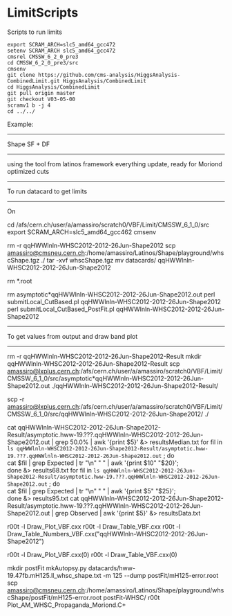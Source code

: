 LimitScripts
============

Scripts to run limits

    export SCRAM_ARCH=slc5_amd64_gcc472
    setenv SCRAM_ARCH slc5_amd64_gcc472
    cmsrel CMSSW_6_2_0_pre3
    cd CMSSW_6_2_0_pre3/src
    cmsenv
    git clone https://github.com/cms-analysis/HiggsAnalysis-CombinedLimit.git HiggsAnalysis/CombinedLimit
    cd HiggsAnalysis/CombinedLimit
    git pull origin master
    git checkout V03-05-00
    scramv1 b -j 4
    cd ../../






Example:


***********************
Shape SF + DF
***********************

 using the tool from latinos framework
 everything update, ready for Moriond
 optimized cuts

***************************************
To run datacard to get limits
***************************************

On

cd /afs/cern.ch/user/a/amassiro/scratch0/VBF/Limit/CMSSW_6_1_0/src
export SCRAM_ARCH=slc5_amd64_gcc462
cmsenv

rm -r  qqHWWlnln-WHSC2012-2012-26Jun-Shape2012
scp amassiro@cmsneu.cern.ch:/home/amassiro/Latinos/Shape/playground/whscShape.tgz ./
tar -xvf whscShape.tgz
mv datacards/ qqHWWlnln-WHSC2012-2012-26Jun-Shape2012

rm *.root

rm asymptotic*qqHWWlnln-WHSC2012-2012-26Jun-Shape2012.out
perl submitLocal_CutBased.pl qqHWWlnln-WHSC2012-2012-26Jun-Shape2012
perl submitLocal_CutBased_PostFit.pl qqHWWlnln-WHSC2012-2012-26Jun-Shape2012

***********************************
To get values from output
and draw band plot
***********************************



rm -r qqHWWlnln-WHSC2012-2012-26Jun-Shape2012-Result
mkdir qqHWWlnln-WHSC2012-2012-26Jun-Shape2012-Result
scp amassiro@lxplus.cern.ch:/afs/cern.ch/user/a/amassiro/scratch0/VBF/Limit/CMSSW_6_1_0/src/asymptotic*qqHWWlnln-WHSC2012-2012-26Jun-Shape2012.out ./qqHWWlnln-WHSC2012-2012-26Jun-Shape2012-Result/



scp -r amassiro@lxplus.cern.ch:/afs/cern.ch/user/a/amassiro/scratch0/VBF/Limit/CMSSW_6_1_0/src/qqHWWlnln-WHSC2012-2012-26Jun-Shape2012/ ./

cat qqHWWlnln-WHSC2012-2012-26Jun-Shape2012-Result/asymptotic.hww-19.???.qqHWWlnln-WHSC2012-2012-26Jun-Shape2012.out  | grep 50.0% | awk '{print $5}' &> resultsMedian.txt
for fil in `ls qqHWWlnln-WHSC2012-2012-26Jun-Shape2012-Result/asymptotic.hww-19.???.qqHWWlnln-WHSC2012-2012-26Jun-Shape2012.out` ; do \
  cat $fil | grep Expected | tr "\n" " " | awk '{print $10" "$20}'; \
  done  &> results68.txt
for fil in `ls qqHWWlnln-WHSC2012-2012-26Jun-Shape2012-Result/asymptotic.hww-19.???.qqHWWlnln-WHSC2012-2012-26Jun-Shape2012.out` ; do \
  cat $fil | grep Expected | tr "\n" " " | awk '{print $5" "$25}'; \
  done  &> results95.txt
cat qqHWWlnln-WHSC2012-2012-26Jun-Shape2012-Result/asymptotic.hww-19.???.qqHWWlnln-WHSC2012-2012-26Jun-Shape2012.out | grep Observed | awk '{print $5}' &> resultsData.txt

r00t -l Draw_Plot_VBF.cxx
r00t -l Draw_Table_VBF.cxx
r00t -l Draw_Table_Numbers_VBF.cxx\(\"qqHWWlnln-WHSC2012-2012-26Jun-Shape2012\"\)

r00t -l Draw_Plot_VBF.cxx\(0\)
r00t -l Draw_Table_VBF.cxx\(0\)




mkdir postFit
mkAutopsy.py datacards/hww-19.47fb.mH125.ll_whsc_shape.txt  -m 125  --dump postFit/mH125-error.root
scp amassiro@cmsneu.cern.ch:/home/amassiro/Latinos/Shape/playground/whscShape/postFit/mH125-error.root postFit-WHSC/
r00t Plot_AM_WHSC_Propaganda_Moriond.C+



